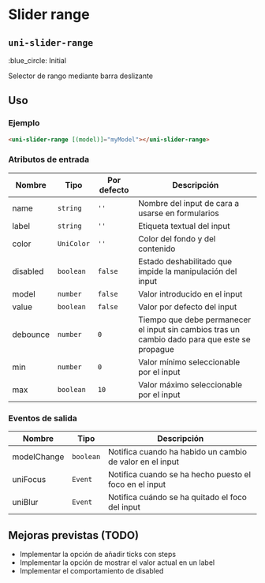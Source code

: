 Slider range
===================
`uni-slider-range`
---
:blue_circle: Initial

Selector de rango mediante barra deslizante

## Uso

### Ejemplo

```html
<uni-slider-range [(model)]="myModel"></uni-slider-range>
```

### Atributos de entrada

| Nombre   | Tipo        | Por defecto | Descripción 
| -------- | ----------- | ----------- | -----------
| name     | `string`    | `''`        | Nombre del input de cara a usarse en formularios
| label    | `string`    | `''`        | Etiqueta textual del input
| color    | `UniColor`  | `''`        | Color del fondo y del contenido
| disabled | `boolean`   | `false`     | Estado deshabilitado que impide la manipulación del input
| model    | `number`    | `false`     | Valor introducido en el input
| value    | `boolean`   | `false`     | Valor por defecto del input
| debounce | `number`    | `0`         | Tiempo que debe permanecer el input sin cambios tras un cambio dado para que este se propague
| min      | `number`    | `0`         | Valor mínimo seleccionable por el input
| max      | `boolean`   | `10`        | Valor máximo seleccionable por el input

### Eventos de salida

| Nombre          | Tipo      | Descripción
| --------------- | --------- | -----------
| modelChange     | `boolean` | Notifica cuando ha habido un cambio de valor en el input
| uniFocus        | `Event`   | Notifica cuando se ha hecho puesto el foco en el input
| uniBlur         | `Event`   | Notifica cuándo se ha quitado el foco del input

## Mejoras previstas (TODO)

- Implementar la opción de añadir ticks con steps
- Implementar la opción de mostrar el valor actual en un label
- Implementar el comportamiento de disabled
